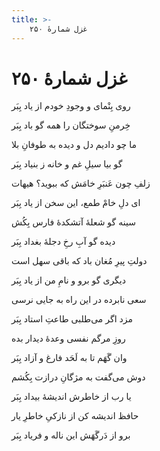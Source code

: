 ```yaml
---
title: >-
    غزل شمارهٔ ۲۵۰
---
```

# غزل شمارهٔ ۲۵۰

<div class="b" id="bn1"><div class="m1"><p>روی بِنْمای و وجودِ خودم از یاد بِبَر</p></div>
<div class="m2"><p>خِرمنِ سوختگان را همه گو باد بِبَر</p></div></div>
<div class="b" id="bn2"><div class="m1"><p>ما چو دادیم دل و دیده به طوفانِ بلا</p></div>
<div class="m2"><p>گو بیا سیلِ غم و خانه ز بنیاد بِبَر</p></div></div>
<div class="b" id="bn3"><div class="m1"><p>زلفِ چون عَنبَرِ خامَش که ببوید؟ هیهات</p></div>
<div class="m2"><p>ای دلِ خامْ طمع، این سخن از یاد بِبَر</p></div></div>
<div class="b" id="bn4"><div class="m1"><p>سینه گو شعلهٔ آتشکدهٔ فارس بِکُش</p></div>
<div class="m2"><p>دیده گو آبِ رخِ دجلهٔ بغداد بِبَر</p></div></div>
<div class="b" id="bn5"><div class="m1"><p>دولتِ پیرِ مُغان باد که باقی سهل است</p></div>
<div class="m2"><p>دیگری گو برو و نامِ من از یاد بِبَر</p></div></div>
<div class="b" id="bn6"><div class="m1"><p>سعی نابرده در این راه به جایی نرسی</p></div>
<div class="m2"><p>مزد اگر می‌طلبی طاعتِ استاد بِبَر</p></div></div>
<div class="b" id="bn7"><div class="m1"><p>روزِ مرگم نفسی وعدهٔ دیدار بده</p></div>
<div class="m2"><p>وان گَهَم تا به لَحَد فارغ و آزاد بِبَر</p></div></div>
<div class="b" id="bn8"><div class="m1"><p>دوش می‌گفت به مژگانِ درازت بِکُشم</p></div>
<div class="m2"><p>یا رب از خاطرش اندیشهٔ بیداد بِبَر</p></div></div>
<div class="b" id="bn9"><div class="m1"><p>حافظ اندیشه کن از نازکیِ خاطرِ یار</p></div>
<div class="m2"><p>برو از دَرگَهَش این ناله و فریاد بِبَر</p></div></div>
